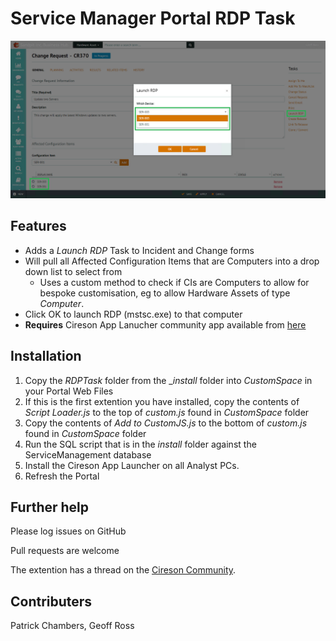 # Service Manager Portal RDP Task

![RDPTask](/_images/RDPTask.png?raw=true "RDP Task")

## Features

- Adds a _Launch RDP_ Task to Incident and Change forms
- Will pull all Affected Configuration Items that are Computers into a drop down list to select from
  - Uses a custom method to check if CIs are Computers to allow for bespoke customisation, eg to allow Hardware Assets of type _Computer_.
- Click OK to launch RDP (mstsc.exe) to that computer
- __Requires__ Cireson App Lanucher community app available from [here](https://downloads.cireson.com "Cireson Downloads")


## Installation

1. Copy the _RDPTask_ folder from the __install_ folder into _CustomSpace_ in your Portal Web Files
2. If this is the first extention you have installed, copy the contents of _Script Loader.js_ to the top of _custom.js_ found in _CustomSpace_ folder
3. Copy the contents of _Add to CustomJS.js_ to the bottom of _custom.js_ found in _CustomSpace_ folder
4. Run the SQL script that is in the _install_ folder against the ServiceManagement database
5. Install the Cireson App Launcher on all Analyst PCs.
6. Refresh the Portal


## Further help

Please log issues on GitHub

Pull requests are welcome

The extention has a thread on the [Cireson Community](https://community.cireson.com/discussion/3935/portal-rdp-task/ "Cireson Community Page").

## Contributers

Patrick Chambers, Geoff Ross